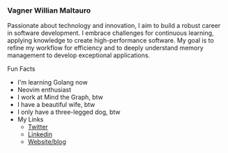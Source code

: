 ### Vagner Willian Maltauro

Passionate about technology and innovation, I aim to build a robust career in software development. 
I embrace challenges for continuous learning, applying knowledge to create high-performance software. 
My goal is to refine my workflow for efficiency and to deeply understand memory management to develop exceptional applications.

Fun Facts
* I'm learning Golang now
* Neovim enthusiast
* I work at Mind the Graph, btw
* I have a beautiful wife, btw
* I only have a three-legged dog, btw
* My Links
  * [Twitter](https://twitter.com/vagnermaltauro)
  * [Linkedin](https://www.linkedin.com/in/vagnermaltauro/)
  * [Website/blog](https://vagnermaltauro.com/)
